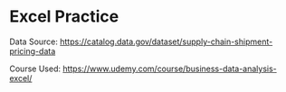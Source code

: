 # Excel Practice

Data Source: https://catalog.data.gov/dataset/supply-chain-shipment-pricing-data

Course Used: https://www.udemy.com/course/business-data-analysis-excel/
